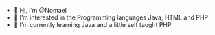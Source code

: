 - 👋 Hi, I’m @Nomael
- 👀 I’m interested in the Programming languages Java, HTML and PHP
- 🌱 I’m currently learning Java and a little self taught PHP

<!---
Nomael/Nomael is a ✨ special ✨ repository because its `README.md` (this file) appears on your GitHub profile.
You can click the Preview link to take a look at your changes.
--->
